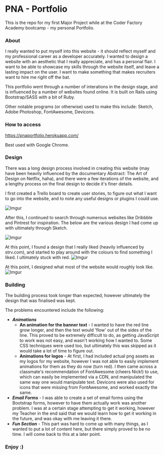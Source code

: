 # PNA - Portfolio

This is the repo for my first Major Project while at the Coder Factory Academy bootcamp - my personal Portfolio.

### About
I really wanted to put myself into this website - it should reflect myself and my professional career as a developer accurately. I wanted to design a website with an aesthetic that I really appreciate, and has a personal flair. I want to be able to showcase my skills through the website itself, and leave a lasting impact on the user. I want to make something that makes recruiters want to hire me right off the bat.

This portfolio went through a number of interations in the design stage, and is influenced by a number of websites found online. It is built on Rails using Bootstrap/SASS with a bit of Ruby.

Other notable programs (or otherwise) used to make this include: Sketch, Adobe Photoshop, FontAwesome, Devicons.

### How to access
https://pnaportfolio.herokuapp.com/

Best used with Google Chrome.

### Design
There was a long design process involved in creating this website (may have been heavily influenced by the documentary Abstract: The Art of Design on Netflix, haha), and there were a few iterations of the website, and a lengthy process on the final design to decide it's finer details.

I first created a Trello board to create user stories, to figure out what I want to go into the website, and to note any useful designs or plugins I could use.

![Imgur](http://i.imgur.com/04wIA4J.png)

After this, I continued to search through numerous websites like Dribbble and Pintrest for inspiration. The below are the various design I had come up with ultimately through Sketch.

![Imgur](http://i.imgur.com/AjEKvSy.png)

At this point, I found a design that I really liked (heavily influenced by strv.com), and started to play around with the colours to find something I liked. I ultimately stuck with red.
![Imgur](http://i.imgur.com/IxlilEL.png)

At this point, I designed what most of the website would roughly look like.
![Imgur](http://i.imgur.com/R6HtAxQ.png)

### Building
The building process took longer than expected, however ultimately the design that was finalised was kept.

The problems encountered include the following:
* ***Animations***
  * **An animation for the banner text** - I wanted to have the red line grow longer, and then the text would 'flow' out of the sides of the line. This proved to be extremely difficult to do, as getting JavaScript to work was not easy, and wasn't working how I wanted to. Some CSS techniques were used too, but ultimately this was skipped as it would take a lot of time to figure out.
  * **Animations for logos** - At first, I had included actual png assets as my logos for my website, however I was not able to easily implement animations for them as they do now (turn red). I then came across a classmate's recommendation of FontAwesome (cheers Nick!) to use, which can easily be implemented via a CDN, and manipulated the same way one would manipulate text. Devicons were also used for icons that were missing from FontAwesome, and worked exactly the same.
* ***Email Forms*** - I was able to create a set of email forms using the Bootstrap forms, however to have them actually work was another problem. I was at a certain stage attempting to get it working, however my Teacher in the end said that we would learn how to get it working in the future, and was okay with me leaving it there.
* ***Fun Section*** - This part was hard to come up with many things, as I wanted to put a lot of content here, but there simply proved to be no time. I will come back to this at a later point.



### Enjoy :)





